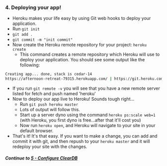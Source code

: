 ### 4. Deploying your app!
* Heroku makes your life easy by using Git web hooks to deploy your application.
* Run `git init`
* `git add .`
* `git commit -m "init commit"`
* Now create the Heroku remote repository for your project: `heroku create`
  * This command creates a remote repository which Heroku will use to deploy your application. You should see some output like the following:
```bash
Creating app... done, stack is cedar-14
https://afternoon-retreat-79315.herokuapp.com/ | https://git.heroku.com/afternoon-retreat-79315.git
```
  * If you run `git remote -v` you will see that you have a new remote server listed for fetch and push named 'heroku'
* Now to deploy our app live to Heroku! Sounds tough right...
  * Run `git push heroku master`
  * Lots of output will follow this.
  * Start up a server dyno using the command `heroku ps:scale web=1` (with Heroku, you first dyno is free...after that it'll cost you)
  * Now run `heroku open`, and Heroku will navigate to your site in your default browser.
* That's it! It's that easy. If you want to make a change, you can add and commit it with git, and then repush to your `heroku master` and it will redeploy your site with the changes.  
  
##### Continue to [5 - Configure ClearDB](5_cleardb_config.md)
